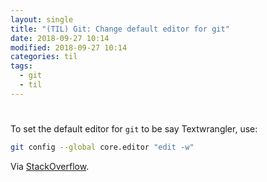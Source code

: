 ```yaml
---
layout: single
title: "(TIL) Git: Change default editor for git"
date: 2018-09-27 10:14
modified: 2018-09-27 10:14
categories: til
tags:
  - git
  - til
---
```


#

To set the default editor for `git` to be say Textwrangler, use:

```bash
git config --global core.editor "edit -w"
```

Via [StackOverflow](http://stackoverflow.com/a/13258538/1257318).
